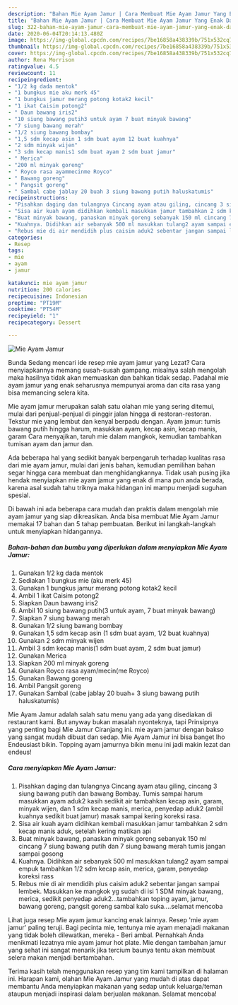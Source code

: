```yaml
---
description: "Bahan Mie Ayam Jamur | Cara Membuat Mie Ayam Jamur Yang Enak Dan Lezat"
title: "Bahan Mie Ayam Jamur | Cara Membuat Mie Ayam Jamur Yang Enak Dan Lezat"
slug: 322-bahan-mie-ayam-jamur-cara-membuat-mie-ayam-jamur-yang-enak-dan-lezat
date: 2020-06-04T20:14:13.480Z
image: https://img-global.cpcdn.com/recipes/7be16858a438339b/751x532cq70/mie-ayam-jamur-foto-resep-utama.jpg
thumbnail: https://img-global.cpcdn.com/recipes/7be16858a438339b/751x532cq70/mie-ayam-jamur-foto-resep-utama.jpg
cover: https://img-global.cpcdn.com/recipes/7be16858a438339b/751x532cq70/mie-ayam-jamur-foto-resep-utama.jpg
author: Rena Morrison
ratingvalue: 4.5
reviewcount: 11
recipeingredient:
- "1/2 kg dada mentok"
- "1 bungkus mie aku merk 45"
- "1 bungkus jamur merang potong kotak2 kecil"
- "1 ikat Caisim potong2"
- " Daun bawang iris2"
- "10 siung bawang putih3 untuk ayam 7 buat minyak bawang"
- "7 siung bawang merah"
- "1/2 siung bawang bombay"
- "1,5 sdm kecap asin 1 sdm buat ayam 12 buat kuahnya"
- "2 sdm minyak wijen"
- "3 sdm kecap manis1 sdm buat ayam 2 sdm buat jamur"
- " Merica"
- "200 ml minyak goreng"
- " Royco rasa ayammecinme Royco"
- " Bawang goreng"
- " Pangsit goreng"
- " Sambal cabe jablay 20 buah 3 siung bawang putih haluskatumis"
recipeinstructions:
- "Pisahkan daging dan tulangnya Cincang ayam atau giling, cincang 3 siung bawang putih dan bawang Bombay. Tumis sampai harum masukkan ayam aduk2 kasih sedikit air tambahkan kecap asin, garam, minyak wijen, dan 1 sdm kecap manis, merica, penyedap aduk2 (ambil kuahnya sedikit buat jamur) masak sampai kering koreksi rasa."
- "Sisa air kuah ayam didihkan kembali masukkan jamur tambahkan 2 sdm kecap manis aduk, setelah kering matikan api"
- "Buat minyak bawang, panaskan minyak goreng sebanyak 150 ml cincang 7 siung bawang putih dan 7 siung bawang merah tumis jangan sampai gosong"
- "Kuahnya. Didihkan air sebanyak 500 ml masukkan tulang2 ayam sampai empuk tambahkan 1/2 sdm kecap asin, merica, garam, penyedap koreksi rass"
- "Rebus mie di air mendidih plus caisim aduk2 sebentar jangan sampai lembek. Masukkan ke mangkok yg sudah di isi 1 SDM minyak bawang, merica, sedikit penyedap aduk2...tambahkan toping ayam, jamur, bawang goreng, pangsit goreng sambal kalo suka....selamat mencoba"
categories:
- Resep
tags:
- mie
- ayam
- jamur

katakunci: mie ayam jamur 
nutrition: 200 calories
recipecuisine: Indonesian
preptime: "PT19M"
cooktime: "PT54M"
recipeyield: "1"
recipecategory: Dessert

---
```



![Mie Ayam Jamur](https://img-global.cpcdn.com/recipes/7be16858a438339b/751x532cq70/mie-ayam-jamur-foto-resep-utama.jpg)

Bunda Sedang mencari ide resep mie ayam jamur yang Lezat? Cara menyiapkannya memang susah-susah gampang. misalnya salah mengolah maka hasilnya tidak akan memuaskan dan bahkan tidak sedap. Padahal mie ayam jamur yang enak seharusnya mempunyai aroma dan cita rasa yang bisa memancing selera kita.

Mie ayam jamur merupakan salah satu olahan mie yang sering ditemui, mulai dari penjual-penjual di pinggir jalan hingga di restoran-restoran. Tekstur mie yang lembut dan kenyal berpadu dengan. Ayam jamur: tumis bawang putih hingga harum, masukkan ayam, kecap asin, kecap manis, garam Cara menyajikan, taruh mie dalam mangkok, kemudian tambahkan tumisan ayam dan jamur dan.

Ada beberapa hal yang sedikit banyak berpengaruh terhadap kualitas rasa dari mie ayam jamur, mulai dari jenis bahan, kemudian pemilihan bahan segar hingga cara membuat dan menghidangkannya. Tidak usah pusing jika hendak menyiapkan mie ayam jamur yang enak di mana pun anda berada, karena asal sudah tahu triknya maka hidangan ini mampu menjadi suguhan spesial.


Di bawah ini ada beberapa cara mudah dan praktis dalam mengolah mie ayam jamur yang siap dikreasikan. Anda bisa membuat Mie Ayam Jamur memakai 17 bahan dan 5 tahap pembuatan. Berikut ini langkah-langkah untuk menyiapkan hidangannya.

<!--inarticleads1-->

##### Bahan-bahan dan bumbu yang diperlukan dalam menyiapkan Mie Ayam Jamur:

1. Gunakan 1/2 kg dada mentok
1. Sediakan 1 bungkus mie (aku merk 45)
1. Gunakan 1 bungkus jamur merang potong kotak2 kecil
1. Ambil 1 ikat Caisim potong2
1. Siapkan  Daun bawang iris2
1. Ambil 10 siung bawang putih(3 untuk ayam, 7 buat minyak bawang)
1. Siapkan 7 siung bawang merah
1. Gunakan 1/2 siung bawang bombay
1. Gunakan 1,5 sdm kecap asin (1 sdm buat ayam, 1/2 buat kuahnya)
1. Gunakan 2 sdm minyak wijen
1. Ambil 3 sdm kecap manis(1 sdm buat ayam, 2 sdm buat jamur)
1. Gunakan  Merica
1. Siapkan 200 ml minyak goreng
1. Gunakan  Royco rasa ayam/mecin(me Royco)
1. Gunakan  Bawang goreng
1. Ambil  Pangsit goreng
1. Gunakan  Sambal (cabe jablay 20 buah+ 3 siung bawang putih haluskatumis)


Mie Ayam Jamur adalah salah satu menu yang ada yang disediakan di restaurant kami. But anyway bukan masalah nyonteknya, tapi Prinsipnya yang penting bagi Mie Jamur Ciranjang ini. mie ayam jamur dengan bakso yang sangat mudah dibuat dan sedap. Mie Ayam Jamur ini bisa banget lho Endeusiast bikin. Topping ayam jamurnya bikin menu ini jadi makin lezat dan endeus! 

<!--inarticleads2-->

##### Cara menyiapkan Mie Ayam Jamur:

1. Pisahkan daging dan tulangnya Cincang ayam atau giling, cincang 3 siung bawang putih dan bawang Bombay. Tumis sampai harum masukkan ayam aduk2 kasih sedikit air tambahkan kecap asin, garam, minyak wijen, dan 1 sdm kecap manis, merica, penyedap aduk2 (ambil kuahnya sedikit buat jamur) masak sampai kering koreksi rasa.
1. Sisa air kuah ayam didihkan kembali masukkan jamur tambahkan 2 sdm kecap manis aduk, setelah kering matikan api
1. Buat minyak bawang, panaskan minyak goreng sebanyak 150 ml cincang 7 siung bawang putih dan 7 siung bawang merah tumis jangan sampai gosong
1. Kuahnya. Didihkan air sebanyak 500 ml masukkan tulang2 ayam sampai empuk tambahkan 1/2 sdm kecap asin, merica, garam, penyedap koreksi rass
1. Rebus mie di air mendidih plus caisim aduk2 sebentar jangan sampai lembek. Masukkan ke mangkok yg sudah di isi 1 SDM minyak bawang, merica, sedikit penyedap aduk2...tambahkan toping ayam, jamur, bawang goreng, pangsit goreng sambal kalo suka....selamat mencoba


Lihat juga resep Mie ayam jamur kancing enak lainnya. Resep &#39;mie ayam jamur&#39; paling teruji. Bagi pecinta mie, tentunya mie ayam menajadi makanan yang tidak boleh dilewatkan, mereka - Beri ambal. Pernahkah Anda menikmati lezatnya mie ayam jamur hot plate. Mie dengan tambahan jamur yang sehat ini sangat menarik jika tercium baunya tentu akan membuat selera makan menjadi bertambahan. 

Terima kasih telah menggunakan resep yang tim kami tampilkan di halaman ini. Harapan kami, olahan Mie Ayam Jamur yang mudah di atas dapat membantu Anda menyiapkan makanan yang sedap untuk keluarga/teman ataupun menjadi inspirasi dalam berjualan makanan. Selamat mencoba!

